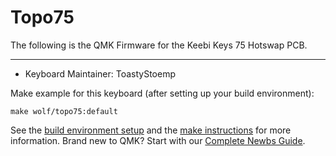 # Topo75

The following is the QMK Firmware for the Keebi Keys 75 Hotswap PCB.

---

* Keyboard Maintainer: ToastyStoemp

Make example for this keyboard (after setting up your build environment):

    make wolf/topo75:default

See the [build environment setup](https://docs.qmk.fm/#/getting_started_build_tools) and the [make instructions](https://docs.qmk.fm/#/getting_started_make_guide) for more information. Brand new to QMK? Start with our [Complete Newbs Guide](https://docs.qmk.fm/#/newbs).
